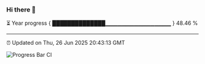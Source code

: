 ### Hi there 👋

⏳ Year progress { ██████████████▁▁▁▁▁▁▁▁▁▁▁▁▁▁▁▁ } 48.46 %

---

⏰ Updated on Thu, 26 Jun 2025 20:43:13 GMT

![Progress Bar CI](https://github.com/IshwaranRudhara/GIT-ACTION/workflows/Progress%20Bar%20CI/badge.svg)
